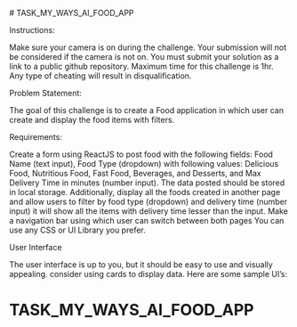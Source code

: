 
﻿# TASK_MY_WAYS_AI_FOOD_APP

Instructions:

Make sure your camera is on during the challenge. Your submission will not be considered if the camera is not on.
You must submit your solution as a link to a public github repository.
Maximum time for this challenge is 1hr.
Any type of cheating will result in disqualification.

Problem Statement:

The goal of this challenge is to create a Food application in which user can create and display the food items with filters.

Requirements:

Create a form using ReactJS to post food with the following fields: Food Name (text input), Food Type (dropdown) with following values: Delicious Food, Nutritious Food, Fast Food, Beverages, and Desserts, and Max Delivery Time in minutes (number input).
The data posted should be stored in local storage.
Additionally, display all the foods created in another page and allow users to filter by food type (dropdown) and delivery time (number input) it will show all the items with delivery time lesser than the input.
Make a navigation bar using which user can switch between both pages
You can use any CSS or UI Library you prefer.

User Interface

The user interface is up to you, but it should be easy to use and visually appealing. consider using cards to display data. Here are some sample UI’s:

# TASK_MY_WAYS_AI_FOOD_APP
